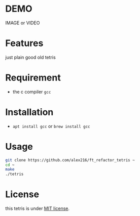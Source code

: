 
# DEMO
IMAGE or VIDEO
 
# Features
just plain good old tetris

# Requirement
* the c compiler `gcc`

# Installation
* `apt install gcc` or `brew install gcc`
 
# Usage
```bash
git clone https://github.com/alex216/ft_refactor_tetris ~
cd ~
make
./tetris
```
 
# License
this tetris is under [MIT license](https://en.wikipedia.org/wiki/MIT_License).
